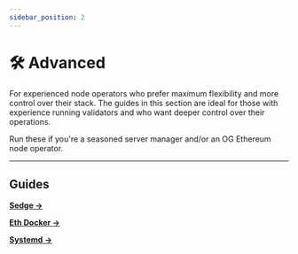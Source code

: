 ```yaml
---
sidebar_position: 2
---
```


# 🛠️ Advanced

For experienced node operators who prefer maximum flexibility and more control over their stack. The guides in this section are ideal for those with experience running validators and who want deeper control over their operations.

Run these if you're a seasoned server manager and/or an OG Ethereum node operator.

---

## Guides

[**Sedge →**](./sedge)

[**Eth Docker →**](./eth-docker)

[**Systemd →**](./systemd/)